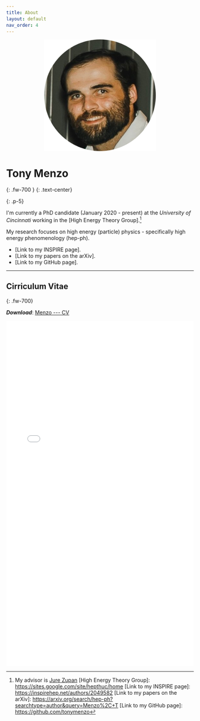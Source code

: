 ```yaml
---
title: About
layout: default
nav_order: 4
---
```

<!---<h2 align="center"> <strong> Tony Menzo </strong> </h2>/--->
<p align="center">
  <img src="images/tonymenzo.png" alt="drawing" width="300" />
</p>
<!---<h2 align="center"> <strong> Tony Menzo </strong> </h2>/--->

# Tony Menzo
{: .fw-700 }
{: .text-center}

{: .p-5}

I'm currently a PhD candidate (January 2020 - present) at the *University of Cincinnati* working in the [High Energy Theory Group].[^1]

My research focuses on high energy (particle) physics - specifically high energy phenomenology (hep-ph).

- [Link to my INSPIRE page].
- [Link to my papers on the arXiv].
- [Link to my GitHub page].

----

[^1]: My advisor is [Jure Zupan]
[High Energy Theory Group]: https://sites.google.com/site/hepthuc/home
[Link to my INSPIRE page]: https://inspirehep.net/authors/2049582
[Link to my papers on the arXiv]: https://arxiv.org/search/hep-ph?searchtype=author&query=Menzo%2C+T
[Link to my GitHub page]: https://github.com/tonymenzo

[Jure Zupan]: https://sites.google.com/site/jurezupan/

## Cirriculum Vitae
{: .fw-700}

***Download***:  [Menzo --- CV]

<!--- This is how to embed a PDF into the page --->

<iframe
	align="center"
	src="cv/Menzo_CV.pdf#toolbar=0"
	width="100%"
	height="928px"
	style="border:none"
  frameborder="0"
></iframe> 

[Menzo --- CV]: cv/Menzo_CV.pdf
